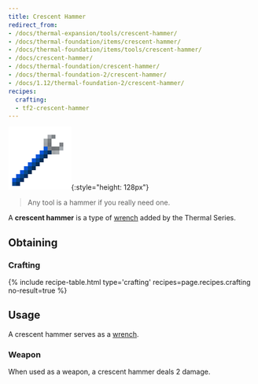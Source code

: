 ```yaml
---
title: Crescent Hammer
redirect_from:
- /docs/thermal-expansion/tools/crescent-hammer/
- /docs/thermal-foundation/items/crescent-hammer/
- /docs/thermal-foundation/items/tools/crescent-hammer/
- /docs/crescent-hammer/
- /docs/thermal-foundation/crescent-hammer/
- /docs/thermal-foundation-2/crescent-hammer/
- /docs/1.12/thermal-foundation-2/crescent-hammer/
recipes:
  crafting:
  - tf2-crescent-hammer
---
```


![Crescent hammer](/assets/images/thermal-foundation-2/crescent-hammer.png){:style="height: 128px"}

> Any tool is a hammer if you really need one.


A **crescent hammer** is a type of [wrench](/docs/1.12/wrenches/) added by the
Thermal Series.


Obtaining
---------

### Crafting
{% include recipe-table.html type='crafting' recipes=page.recipes.crafting no-result=true %}


Usage
-----

A crescent hammer serves as a [wrench](/docs/1.12/wrenches/#usage).

### Weapon
When used as a weapon, a crescent hammer deals 2 damage.
